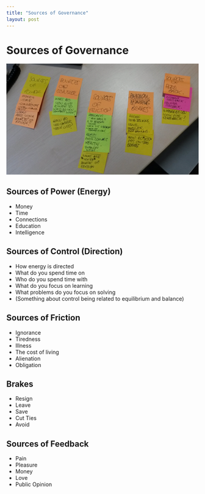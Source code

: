 ```yaml
---
title: "Sources of Governance"
layout: post 
---
```



# Sources of Governance
![Sources of Governance](SourcesOfGovernance.png)

## Sources of Power (Energy)
* Money
* Time
* Connections
* Education
* Intelligence

## Sources of Control (Direction)
* How energy is directed
* What do you spend time on
* Who do you spend time with
* What do you focus on learning
* What problems do you focus on solving
* (Something about control being related to equilibrium and balance)

## Sources of Friction
* Ignorance
* Tiredness
* Illness
* The cost of living
* Alienation
* Obligation

## Brakes
* Resign
* Leave
* Save
* Cut Ties
* Avoid

## Sources of Feedback
* Pain
* Pleasure
* Money
* Love
* Public Opinion
